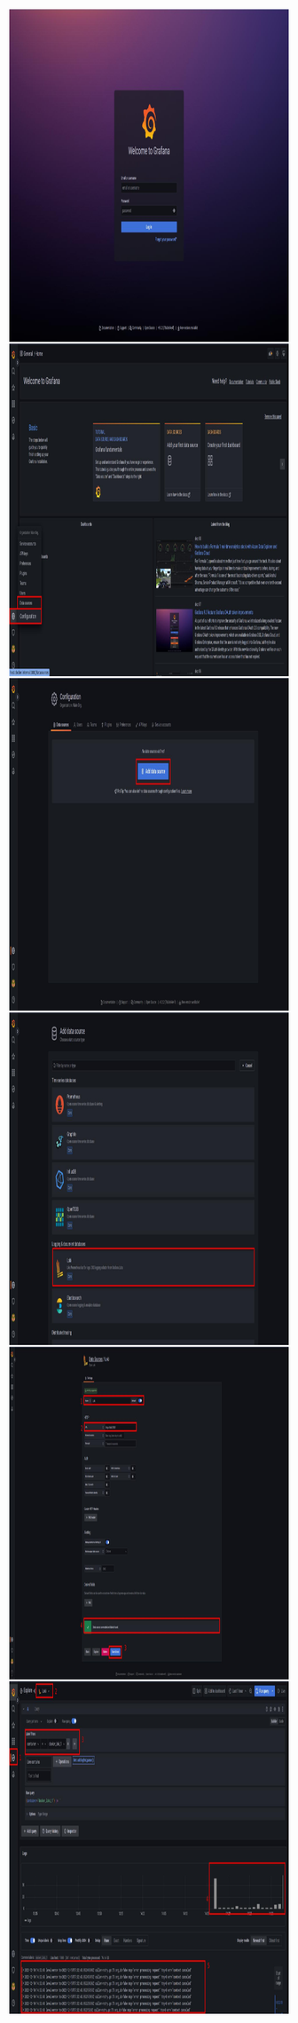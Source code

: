

<img src="images/data-source-grafana/1.jpg" height="600">
<img src="images/data-source-grafana/2.jpg" height="600">
<img src="images/data-source-grafana/3.jpg" height="600">
<img src="images/data-source-grafana/4.jpg" height="600">
<img src="images/data-source-grafana/5.jpg" height="600">
<img src="images/data-source-grafana/6.jpg" height="600">